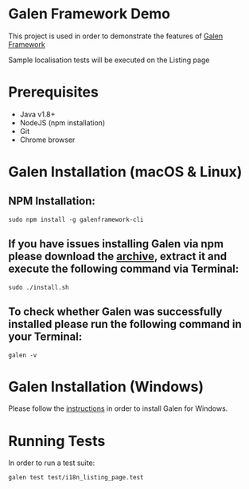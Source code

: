 Galen Framework Demo
=====================================

This project is used in order to demonstrate the features of [Galen Framework](http://galenframework.com)

Sample localisation tests will be executed on the Listing page


Prerequisites
=====================================

- Java v1.8+
- NodeJS (npm installation)
- Git
- Chrome browser


Galen Installation (macOS & Linux)
=====================================

NPM Installation:
-------------------------------------
```
sudo npm install -g galenframework-cli
```

If you have issues installing Galen via npm please download the [archive](http://galenframework.com/download/), extract it and execute the following command via Terminal:
-------------------------------------
```
sudo ./install.sh
```

To check whether Galen was successfully installed please run the following command in your Terminal:
-------------------------------------
```
galen -v
```

Galen Installation (Windows)
=====================================
Please follow the [instructions](http://mindengine.net/post/2014-01-08-configuring-galen-framework-for-windows/#.X5aMOZNKhsM) in order to install Galen for Windows.

Running Tests
=====================================


In order to run a test suite:

```
galen test test/i18n_listing_page.test
```